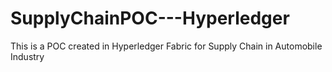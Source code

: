 # SupplyChainPOC---Hyperledger
This is a POC created in Hyperledger Fabric for Supply Chain in Automobile Industry

